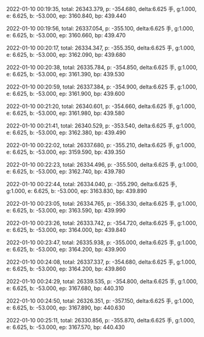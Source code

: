 2022-01-10 00:19:35, total: 26343.379, p: -354.680, delta:6.625 手, g:1.000, e: 6.625, b: -53.000, ep: 3160.840, bp: 439.440

2022-01-10 00:19:56, total: 26337.054, p: -355.100, delta:6.625 手, g:1.000, e: 6.625, b: -53.000, ep: 3160.660, bp: 439.470

2022-01-10 00:20:17, total: 26334.347, p: -355.350, delta:6.625 手, g:1.000, e: 6.625, b: -53.000, ep: 3162.090, bp: 439.680

2022-01-10 00:20:38, total: 26335.784, p: -354.850, delta:6.625 手, g:1.000, e: 6.625, b: -53.000, ep: 3161.390, bp: 439.530

2022-01-10 00:20:59, total: 26337.384, p: -354.900, delta:6.625 手, g:1.000, e: 6.625, b: -53.000, ep: 3161.900, bp: 439.600

2022-01-10 00:21:20, total: 26340.601, p: -354.660, delta:6.625 手, g:1.000, e: 6.625, b: -53.000, ep: 3161.980, bp: 439.580

2022-01-10 00:21:41, total: 26340.529, p: -353.540, delta:6.625 手, g:1.000, e: 6.625, b: -53.000, ep: 3162.380, bp: 439.490

2022-01-10 00:22:02, total: 26337.680, p: -355.210, delta:6.625 手, g:1.000, e: 6.625, b: -53.000, ep: 3159.590, bp: 439.350

2022-01-10 00:22:23, total: 26334.496, p: -355.500, delta:6.625 手, g:1.000, e: 6.625, b: -53.000, ep: 3162.740, bp: 439.780

2022-01-10 00:22:44, total: 26334.040, p: -355.290, delta:6.625 手, g:1.000, e: 6.625, b: -53.000, ep: 3163.830, bp: 439.890

2022-01-10 00:23:05, total: 26334.765, p: -356.330, delta:6.625 手, g:1.000, e: 6.625, b: -53.000, ep: 3163.590, bp: 439.990

2022-01-10 00:23:26, total: 26333.742, p: -354.720, delta:6.625 手, g:1.000, e: 6.625, b: -53.000, ep: 3164.000, bp: 439.840

2022-01-10 00:23:47, total: 26335.938, p: -355.000, delta:6.625 手, g:1.000, e: 6.625, b: -53.000, ep: 3164.200, bp: 439.900

2022-01-10 00:24:08, total: 26337.337, p: -354.680, delta:6.625 手, g:1.000, e: 6.625, b: -53.000, ep: 3164.200, bp: 439.860

2022-01-10 00:24:29, total: 26339.535, p: -354.800, delta:6.625 手, g:1.000, e: 6.625, b: -53.000, ep: 3167.680, bp: 440.310

2022-01-10 00:24:50, total: 26326.351, p: -357.150, delta:6.625 手, g:1.000, e: 6.625, b: -53.000, ep: 3167.890, bp: 440.630

2022-01-10 00:25:11, total: 26330.856, p: -355.870, delta:6.625 手, g:1.000, e: 6.625, b: -53.000, ep: 3167.570, bp: 440.430